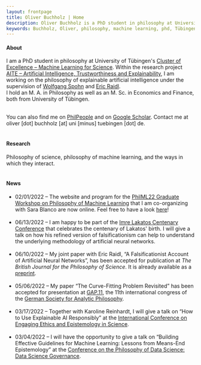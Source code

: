 ```yaml
---
layout: frontpage
title: Oliver Buchholz | Home
description: Oliver Buchholz is a PhD student in philosophy at University of Tübingen. 
keywords: Buchholz, Oliver, philosophy, machine learning, phd, Tübingen
---
```


<h4> About </h4>

I am a PhD student in philosophy at University of T&uuml;bingen's <a href = "https://uni-tuebingen.de/en/research/core-research/cluster-of-excellence-machine-learning/home/" target = "_blank">Cluster of Excellence &ndash; Machine Learning for Science</a>. Within the research project <a href = "https://uni-tuebingen.de/en/research/core-research/cluster-of-excellence-machine-learning/research/research/cluster-research-groups/ethics-philosophy-lab/projects/" target = "_blank">AITE &ndash; Artificial Intelligence, Trustworthiness and Explainability</a>, I am working on the philosophy of explainable artificial intelligence under the supervision of <a href="https://www.philosophie.uni-konstanz.de/ag-spohn/personen/prof-dr-wolfgang-spohn/" target="_blank">Wolfgang Spohn</a> and <a href="https://scholar.google.de/citations?user=MpJaE0wAAAAJ&hl=de" target="_blank">Eric Raidl</a>.<br> 
I hold an M. A. in Philosophy as well as an M. Sc. in Economics and Finance, both from University of T&uuml;bingen.<br><br>

You can also find me on <a href="https://philpeople.org/profiles/oliver-buchholz" target="_blank">PhilPeople</a> and on <a href="https://scholar.google.com/citations?user=o-i32DIAAAAJ&hl=de&oi=ao" target="_blank">Google Scholar</a>. Contact me at oliver [dot] buchholz [at] uni [minus] tuebingen [dot] de.<br><br>


<h4> Research </h4>

Philosophy of science, philosophy of machine learning, and the ways in which they interact.<br><br>


<h4> News </h4>

<ul>
<li> 02/01/2022 &ndash; The website and program for the <a href="https://philevents.org/event/show/96706" target="_blank">PhilML22 Graduate Workshop on Philosophy of Machine Learning</a> that I am co-organizing with Sara Blanco are now online. Feel free to have a look <a href="https://sites.google.com/view/philml2022/graduate-workshop/program" target="_blank">here</a>!<br><br>
</li>
 
<li> 06/13/2022 &ndash; I am happy to be part of the <a href="https://www.lse.ac.uk/philosophy/blog/2022/02/03/imre-lakatos-centenary-conference/" target="_blank">Imre Lakatos Centenary Conference</a> that celebrates the centenary of Lakatos' birth. I will give a talk on how his refined version of falsificationism can help to understand the underlying methodology of artificial neural networks.<br><br>
</li>
 
<li> 06/10/2022 &ndash; My joint paper with Eric Raidl, &ldquo;A Falsificationist Account of Artificial Neural Networks&rdquo;, has been accepted for publication at <i>The British Journal for the Philosophy of Science</i>. It is already available as a <a href="https://arxiv.org/abs/2205.01421" target="_blank">preprint</a>.<br><br>
</li>
 
<li> 05/06/2022 &ndash; My paper &ldquo;The Curve-Fitting Problem Revisited&rdquo; has been accepted for presentation at <a href="https://gap11.de/en/index.html" target="_blank">GAP.11</a>, the 11th international congress of the <a href="https://gap-im-netz.de/en/" target="_blank">German Society for Analytic Philosophy</a>.<br><br>
</li>
 
<li> 03/17/2022 &ndash; Together with Karoline Reinhardt, I will give a talk on &ldquo;How to Use Explainable AI Responsibly&rdquo; at the <a href="https://grk2073.org/eesconference2022/" target="_blank">International Conference on Engaging Ethics and Epistemology in Science</a>.<br><br>
</li>
 
<li> 03/04/2022 &ndash; I will have the opportunity to give a talk on &ldquo;Building Effective Guidelines for Machine Learning: Lessons from Means-End Epistemology&rdquo; at the <a href="https://www.frankfurt-school.de/home/research/conferences-workshops/ds-2022" target="_blank">Conference on the Philosophy of Data Science: Data Science Governance</a>.<br><br>
</li>
</ul>
